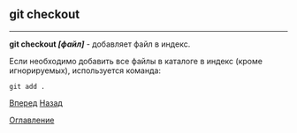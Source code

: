 ## git checkout
---
**git checkout *[файл]*** - добавляет файл в индекс.

Если необходимо добавить все файлы в каталоге в индекс (кроме игнорируемых), используется команда:


```bash=
git add .
``` 



[Вперед](./merge.md)   [Назад](./branch.md)

[Оглавление](./readme.md)